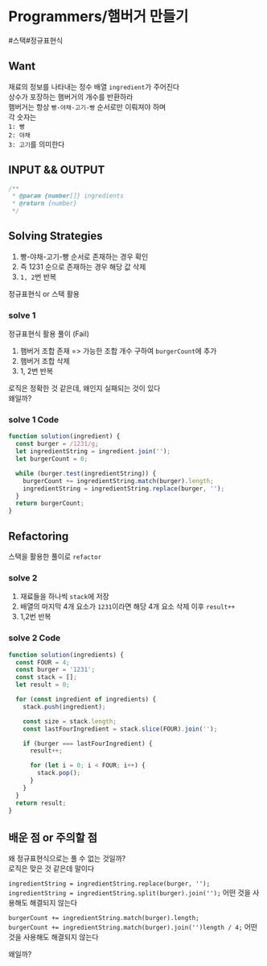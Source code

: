 # Programmers/햄버거 만들기

#스택#정규표현식

## Want

재료의 정보를 나타내는 정수 배열 `ingredient`가 주어진다  
상수가 포장하는 햄버거의 개수를 반환하라  
햄버거는 항상 `빵-야채-고기-빵` 순서로만 이뤄져야 하며  
각 숫자는  
`1: 빵`  
`2: 야채`  
`3: 고기`를 의미한다

## INPUT && OUTPUT

```js
/**
 * @param {number[]} ingredients
 * @return {number}
 */
```

## Solving Strategies

1. 빵-야채-고기-빵 순서로 존재하는 경우 확인
2. 즉 1231 순으로 존재하는 경우 해당 값 삭제
3. `1, 2`번 반복

정규표현식 or 스택 활용

### solve 1

정규표현식 활용 풀이 (Fail)

1. 햄버거 조합 존재 => 가능한 조합 개수 구하여 `burgerCount`에 추가
2. 햄버거 조합 삭제
3. 1, 2번 반복

로직은 정확한 것 같은데, 왜인지 실패되는 것이 있다  
왜일까?

### solve 1 Code

```js
function solution(ingredient) {
  const burger = /1231/g;
  let ingredientString = ingredient.join('');
  let burgerCount = 0;

  while (burger.test(ingredientString)) {
    burgerCount += ingredientString.match(burger).length;
    ingredientString = ingredientString.replace(burger, '');
  }
  return burgerCount;
}
```

## Refactoring

스택을 활용한 풀이로 `refactor`

### solve 2

1. 재료들을 하나씩 `stack`에 저장
2. 배열의 마지막 4개 요소가 `1231`이라면 해당 4개 요소 삭제 이후 `result++`
3. 1,2번 반복

### solve 2 Code

```js
function solution(ingredients) {
  const FOUR = 4;
  const burger = '1231';
  const stack = [];
  let result = 0;

  for (const ingredient of ingredients) {
    stack.push(ingredient);

    const size = stack.length;
    const lastFourIngredient = stack.slice(FOUR).join('');

    if (burger === lastFourIngredient) {
      result++;

      for (let i = 0; i < FOUR; i++) {
        stack.pop();
      }
    }
  }
  return result;
}
```

## 배운 점 or 주의할 점

왜 정규표현식으로는 풀 수 없는 것일까?  
로직은 맞은 것 같은데 말이다

`ingredientString = ingredientString.replace(burger, '');`  
`ingredientString = ingredientString.split(burger).join('');`
어떤 것을 사용해도 해결되지 않는다

`burgerCount += ingredientString.match(burger).length;`  
`burgerCount += ingredientString.match(burger).join('')length / 4;`
어떤 것을 사용해도 해결되지 않는다

왜일까?
